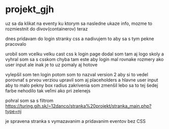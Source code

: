 # projekt_gjh

uz sa da klikat na eventy ku ktorym sa nasledne ukaze info, mozme to rozmiestnit do divov(containerov) teraz


dnes pridavam do login stranky css a nadivujem to aby sa s tym pekne pracovalo 


urobil som vcelku velku cast css k login page dodal som tam aj logo skoly a vyhral som sa s csskom
chyba tam este aby login mal rovnake rozmery ako user input ale inak je to uz pomaly aj hotove


vylepšil som ten login potom som to nazval version 2 aby si to vedel porovnať s prvou verziou 
upravil som aj placeholders a hlavne user input aby to malo pekny box
radius zakrivenia som zmenšil lebo sa to tej šedej farbe nehodilo tak veľmi ako pri zelenejs


pohral som sa s filtrom 
https://turing.gjh.sk/~12danco/stranka%20projekt/stranka_main.php?type=nj

je spravena stranka s vymazavanim a pridavanim eventov bez CSS
